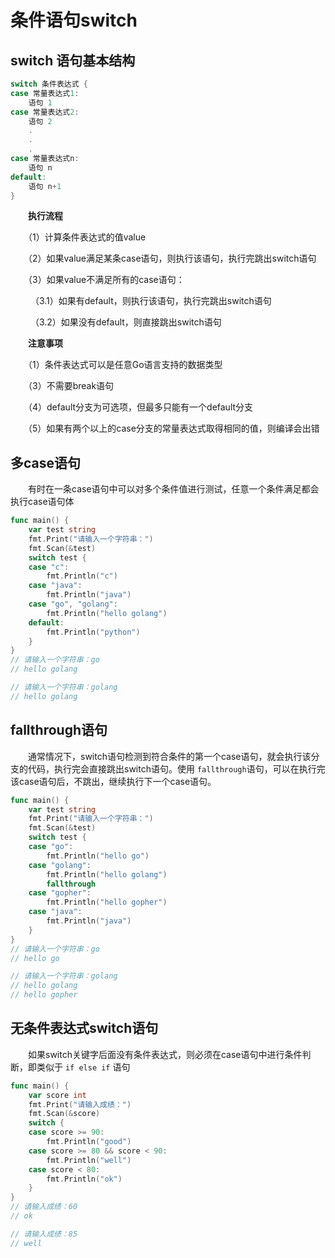 # 条件语句switch

## switch 语句基本结构

```go
switch 条件表达式 {
case 常量表达式1:
    语句 1
case 常量表达式2:
    语句 2
    .
    .
    .
case 常量表达式n:
    语句 n
default:
    语句 n+1
}
```

　　**执行流程**

　　（1）计算条件表达式的值value

　　（2）如果value满足某条case语句，则执行该语句，执行完跳出switch语句

　　（3）如果value不满足所有的case语句：

　　 （3.1）如果有default，则执行该语句，执行完跳出switch语句

　　 （3.2）如果没有default，则直接跳出switch语句

　　**注意事项**

　　（1）条件表达式可以是任意Go语言支持的数据类型

　　（3）不需要break语句

　　（4）default分支为可选项，但最多只能有一个default分支

　　（5）如果有两个以上的case分支的常量表达式取得相同的值，则编译会出错

## 多case语句

　　有时在一条case语句中可以对多个条件值进行测试，任意一个条件满足都会执行case语句体

```go
func main() {
	var test string
	fmt.Print("请输入一个字符串：")
	fmt.Scan(&test)
	switch test {
	case "c":
		fmt.Println("c")
	case "java":
		fmt.Println("java")
	case "go", "golang":
		fmt.Println("hello golang")
	default:
		fmt.Println("python")
	}
}
// 请输入一个字符串：go
// hello golang

// 请输入一个字符串：golang
// hello golang
```

## fallthrough语句

　　通常情况下，switch语句检测到符合条件的第一个case语句，就会执行该分支的代码，执行完会直接跳出switch语句。使用 `fallthrough`​ 语句，可以在执行完该case语句后，不跳出，继续执行下一个case语句。

```go
func main() {
	var test string
	fmt.Print("请输入一个字符串：")
	fmt.Scan(&test)
	switch test {
	case "go":
		fmt.Println("hello go")
	case "golang":
		fmt.Println("hello golang")
		fallthrough
	case "gopher":
		fmt.Println("hello gopher")
	case "java":
		fmt.Println("java")
	}
}
// 请输入一个字符串：go
// hello go

// 请输入一个字符串：golang
// hello golang
// hello gopher
```

## 无条件表达式switch语句

　　如果switch关键字后面没有条件表达式，则必须在case语句中进行条件判断，即类似于 `if else if`​ 语句

```go
func main() {
	var score int
	fmt.Print("请输入成绩：")
	fmt.Scan(&score)
	switch {
	case score >= 90:
		fmt.Println("good")
	case score >= 80 && score < 90:
		fmt.Println("well")
	case score < 80:
		fmt.Println("ok")
	}
}
// 请输入成绩：60
// ok

// 请输入成绩：85
// well
```
